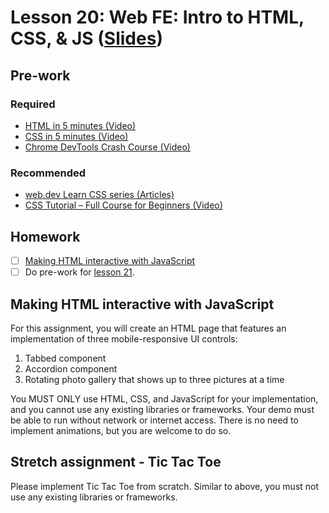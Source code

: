 # Lesson 20: Web FE: Intro to HTML, CSS, & JS ([Slides](https://code-differently.github.io/code-society-25-2/slides/#/lesson_20))

## Pre-work

### Required

* [HTML in 5 minutes (Video)](https://www.youtube.com/watch?v=salY_Sm6mv4)
* [CSS in 5 minutes (Video)](https://www.youtube.com/watch?v=Z4pCqK-V_Wo)
* [Chrome DevTools Crash Course (Video)](https://www.youtube.com/watch?v=151NXMk0a2c)

### Recommended

* [web.dev Learn CSS series (Articles)](https://web.dev/learn/css/)
* [CSS Tutorial – Full Course for Beginners (Video)](https://www.youtube.com/watch?v=OXGznpKZ_sA&t=68s)

## Homework

- [ ] [Making HTML interactive with JavaScript](#making-html-interactive-with-javascript)
- [ ] Do pre-work for [lesson 21](/lesson_21/).

## Making HTML interactive with JavaScript

For this assignment, you will create an HTML page that features an implementation of three mobile-responsive UI controls:

1) Tabbed component
2) Accordion component
3) Rotating photo gallery that shows up to three pictures at a time

You MUST ONLY use HTML, CSS, and JavaScript for your implementation, and you cannot use any existing libraries or frameworks. Your demo must be able to run without network or internet access. There is no need to implement animations, but you are welcome to do so.

## Stretch assignment - Tic Tac Toe

Please implement Tic Tac Toe from scratch. Similar to above, you must not use any existing libraries or frameworks.